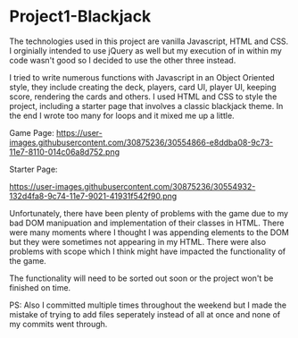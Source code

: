 # Project1-Blackjack

The technologies used in this project are vanilla Javascript, HTML and CSS. I orginially intended to use jQuery as well but my execution of in within my code wasn't good so I decided to use the other three instead.

I tried to write numerous functions with Javascript in an Object Oriented style, they include creating the deck, players, card UI, player UI, keeping score, rendering the cards and others. I used HTML and CSS to style the project, including a starter page that involves a classic blackjack theme. In the end I wrote too many for loops and it mixed me up a little.

Game Page:
https://user-images.githubusercontent.com/30875236/30554866-e8ddba08-9c73-11e7-8110-014c06a8d752.png

Starter Page:

https://user-images.githubusercontent.com/30875236/30554932-132d4fa8-9c74-11e7-9021-41931f542f90.png

Unfortunately, there have been plenty of problems with the game due to my bad DOM manipuation and implementation of their classes in HTML. There were many moments where I thought I was appending elements to the DOM but they were sometimes not appearing in my HTML. There were also problems with scope which I think might have impacted the functionality of the game.

The functionality will need to be sorted out soon or the project won't be finished on time.



PS: Also I committed multiple times throughout the weekend but I made the mistake of trying to add files seperately instead of all at once and none of my commits went through.
